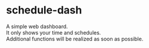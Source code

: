 # schedule-dash
A simple web dashboard.
<br>It only shows your time and schedules.
<br>Additional functions will be realized as soon as possible.
